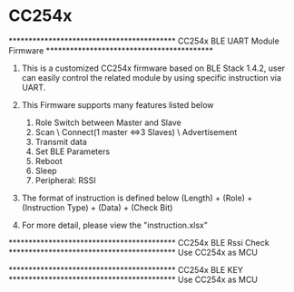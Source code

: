 # CC254x

****************************************** CC254x BLE UART Module Firmware ******************************************

1) This is a customized CC254x firmware based on BLE Stack 1.4.2, user can easily control the related module by using specific instruction via UART.

2) This Firmware supports many features listed below
	1. Role Switch between Master and Slave
    2. Scan \ Connect(1 master <=>3 Slaves) \ Advertisement
    3. Transmit data
    4. Set BLE Parameters
    5. Reboot
    6. Sleep
    7. Peripheral: RSSI

3) The format of instruction is defined below
(Length) + (Role) + (Instruction Type) + (Data) + (Check Bit)

4) For more detail, please view the "instruction.xlsx"

****************************************** CC254x BLE Rssi Check ******************************************
 Use CC254x as MCU
 

****************************************** CC254x BLE KEY ******************************************
 Use CC254x as MCU


